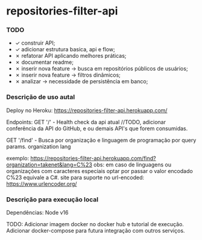 # repositories-filter-api

### TODO

- &check; construir API;
- &check; adicionar estrutura basica, api e flow;
- &cross; refatorar API aplicando melhores práticas;
- &cross; documentar readme;
- &cross; inserir nova feature -> busca em repositórios públicos de usuários;
- &cross; inserir nova feature -> filtros dinâmicos;
- &cross; analizar -> necessidade de persistência em banco;

### Descrição de uso autal

Deploy no Heroku: https://repositories-filter-api.herokuapp.com/

Endpoints:
GET '/' - Health check da api atual
//TODO, adicionar conferência da API do GitHub, e ou demais API's que forem consumidas.

GET '/find' - Busca por organização e linguagem de programação por query params.
organization
lang

exemplo: https://repositories-filter-api.herokuapp.com/find?organization=takenet&lang=C%23
obs: em caso de linguagens ou organizações com caracteres especiais optar por passar o valor encodado C%23 equivale a C#.
site para suporte no url-encoded: https://www.urlencoder.org/

### Descrição para execução local

Dependências: Node v16

TODO:
Adicionar imagem docker no docker hub e tutorial de execução.
Adicionar docker-compose para futura integração com outros serviços.
